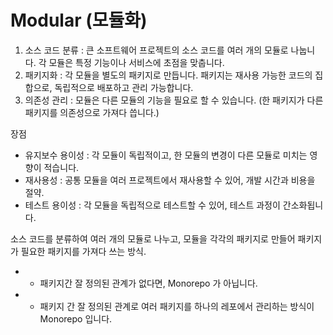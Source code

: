 # Modular (모듈화)

1. 소스 코드 분류 : 큰 소프트웨어 프로젝트의 소스 코드를 여러 개의 모듈로 나눕니다. 각 모듈은 특정 기능이나 서비스에 초점을 맞춥니다.
2. 패키지화 : 각 모듈을 별도의 패키지로 만듭니다. 패키지는 재사용 가능한 코드의 집합으로, 독립적으로 배포하고 관리 가능합니다.
3. 의존성 관리 : 모듈은 다른 모듈의 기능을 필요로 할 수 있습니다. (한 패키지가 다른 패키지를 의존성으로 가져다 씁니다.)

장점 

- 유지보수 용이성 : 각 모듈이 독립적이고, 한 모듈의 변경이 다른 모듈로 미치는 영향이 적습니다.
- 재사용성 : 공통 모듈을 여러 프로젝트에서 재사용할 수 있어, 개발 시간과 비용을 절약.
- 테스트 용이성 : 각 모듈을 독립적으로 테스트할 수 있어, 테스트 과정이 간소화됩니다. 

소스 코드를 분류하여 여러 개의 모듈로 나누고, 모듈을 각각의 패키지로 만들어 패키지가 필요한 패키지를 가져다 쓰는 방식.
- * 패키지간 잘 정의된 관계가 없다면, Monorepo 가 아닙니다.
- * 패키지 간 잘 정의된 관계로 여러 패키지를 하나의 레포에서 관리하는 방식이 Monorepo 입니다. 



